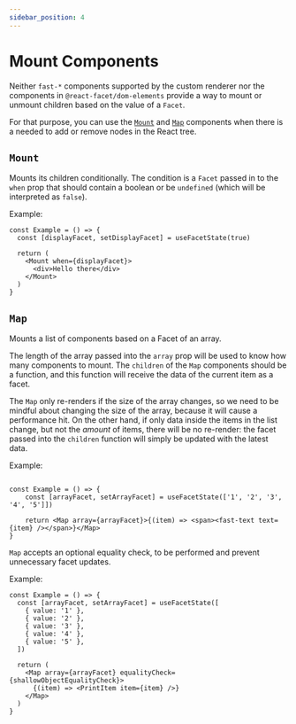 ```yaml
---
sidebar_position: 4
---
```


# Mount Components

Neither `fast-*` components supported by the custom renderer nor the components in `@react-facet/dom-elements` provide a way to mount or unmount children based on the value of a `Facet`.

For that purpose, you can use the [`Mount`](#mount) and [`Map`](#map) components when there is a needed to add or remove nodes in the React tree.

## `Mount`

Mounts its children conditionally. The condition is a `Facet` passed in to the `when` prop that should contain a boolean or be `undefined` (which will be interpreted as `false`).

Example:

```tsx
const Example = () => {
  const [displayFacet, setDisplayFacet] = useFacetState(true)

  return (
    <Mount when={displayFacet}>
      <div>Hello there</div>
    </Mount>
  )
}
```

## `Map`

Mounts a list of components based on a Facet of an array.

The length of the array passed into the `array` prop will be used to know how many components to mount. The `children` of the `Map` components should be a function, and this function will receive the data of the current item as a facet.

The `Map` only re-renders if the size of the array changes, so we need to be mindful about changing the size of the array, because it will cause a performance hit. On the other hand, if only data inside the items in the list change, but not the _amount_ of items, there will be no re-render: the facet passed into the `children` function will simply be updated with the latest data.

Example:

```tsx

const Example = () => {
	const [arrayFacet, setArrayFacet] = useFacetState(['1', '2', '3', '4', '5']])

	return <Map array={arrayFacet}>{(item) => <span><fast-text text={item} /></span>}</Map>
}
```

`Map` accepts an optional equality check, to be performed and prevent unnecessary facet updates.

Example:

```tsx
const Example = () => {
  const [arrayFacet, setArrayFacet] = useFacetState([
    { value: '1' },
    { value: '2' },
    { value: '3' },
    { value: '4' },
    { value: '5' },
  ])

  return (
    <Map array={arrayFacet} equalityCheck={shallowObjectEqualityCheck}>
      {(item) => <PrintItem item={item} />}
    </Map>
  )
}
```
